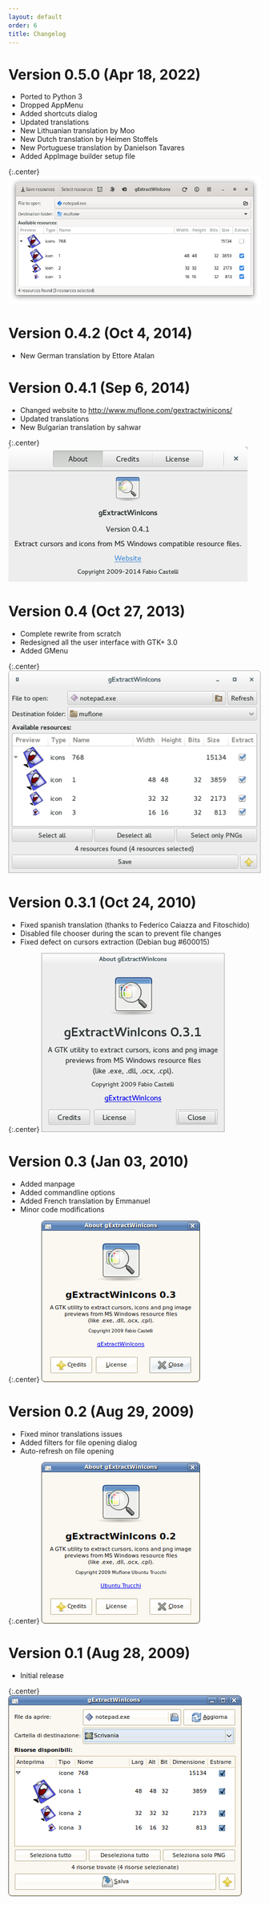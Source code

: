 ```yaml
---
layout: default
order: 6
title: Changelog
---
```

# Version 0.5.0 (Apr 18, 2022)

* Ported to Python 3
* Dropped AppMenu
* Added shortcuts dialog
* Updated translations
* New Lithuanian translation by Moo
* New Dutch translation by Heimen Stoffels
* New Portuguese translation by Danielson Tavares
* Added AppImage builder setup file

{:.center}
![Main window for gExtractWinIcons 0.5.0](/resources/gextractwinicons/archive/v0.5.0/english/main.png)

# Version 0.4.2 (Oct 4, 2014)

* New German translation by Ettore Atalan

# Version 0.4.1 (Sep 6, 2014)

* Changed website to http://www.muflone.com/gextractwinicons/
* Updated translations
* New Bulgarian translation by sahwar

{:.center}
![About dialog for gExtractWinIcons 0.4.1](/resources/gextractwinicons/archive/v0.4.1/english/about.png)

# Version 0.4 (Oct 27, 2013)

* Complete rewrite from scratch
* Redesigned all the user interface with GTK+ 3.0
* Added GMenu

{:.center}
![Main window for gExtractWinIcons 0.4](/resources/gextractwinicons/archive/v0.4/english/main.png)

# Version 0.3.1 (Oct 24, 2010)

* Fixed spanish translation (thanks to Federico Caiazza and Fitoschido)
* Disabled file chooser during the scan to prevent file changes
* Fixed defect on cursors extraction (Debian bug #600015)

{:.center}
![About dialog for gExtractWinIcons 0.3.1](/resources/gextractwinicons/archive/v0.3.1/english/about.png)

# Version 0.3 (Jan 03, 2010)

* Added manpage
* Added commandline options
* Added French translation by Emmanuel
* Minor code modifications

{:.center}
![About dialog for gExtractWinIcons 0.3](/resources/gextractwinicons/archive/v0.3/english/about.png)

# Version 0.2 (Aug 29, 2009)

* Fixed minor translations issues
* Added filters for file opening dialog
* Auto-refresh on file opening

{:.center}
![About dialog for gExtractWinIcons 0.2](/resources/gextractwinicons/archive/v0.2/english/about.png)

# Version 0.1 (Aug 28, 2009)

* Initial release

{:.center}
![Main window for gExtractWinIcons 0.1](/resources/gextractwinicons/archive/v0.1/english/main.png)